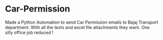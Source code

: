 # Car-Permission
Made a Python Automation to send Car Permission emails to Bajaj Transport department. With all the texts and excel file attachments they want. One silly office job reduced !
